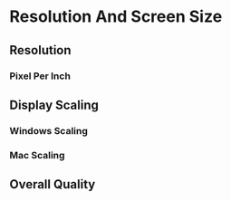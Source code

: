 # Resolution And Screen Size

## Resolution

### Pixel Per Inch

## Display Scaling

### Windows Scaling

### Mac Scaling

## Overall Quality
